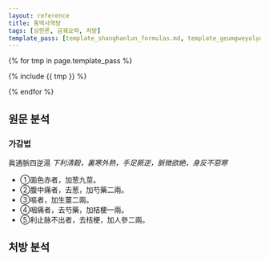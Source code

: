 ```yaml
---
layout: reference
title: 통맥사역탕
tags: [상한론, 금궤요략, 처방]
template_pass: [template_shanghanlun_formulas.md, template_geumgweyolyag_formulas.md, template_etc_formulas.md]
---
```



{% for tmp in page.template_pass %}

{% include {{ tmp }} %}

{% endfor %}



## 원문 분석

### 가감법

眞通脈四逆湯 _下利淸穀，裏寒外熱，手足厥逆，脈微欲絶，身反不惡寒_
* ①面色赤者，加葱九莖。
* ②腹中痛者，去葱，加芍藥二兩。
* ③嘔者，加生薑二兩。
* ④咽痛者，去芍藥，加桔梗一兩。
* ⑤利止脉不出者，去桔梗，加人參二兩。




## 처방 분석
